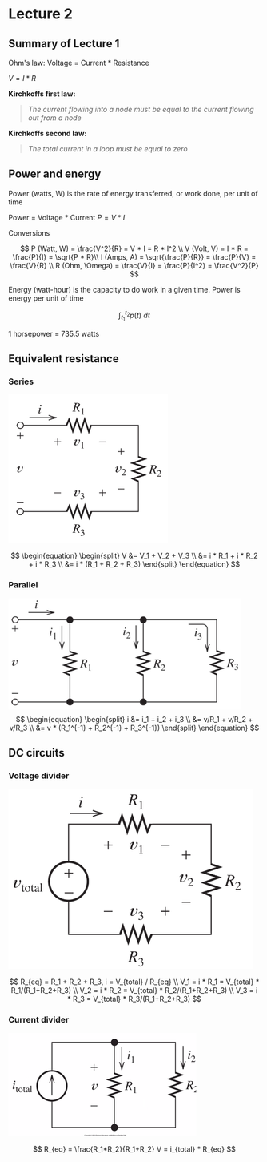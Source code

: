 # Lecture 2

## Summary of Lecture 1
Ohm's law:
Voltage = Current * Resistance
    
$V = I * R$

**Kirchkoffs first law:**

>*The current flowing into a node must be equal to the current flowing out from a node*

**Kirchkoffs second law:**

>*The total current in a loop must be equal to zero*


## Power and energy

Power (watts, W) is the rate of energy transferred, or work done, per unit of time

Power = Voltage * Current
$P = V * I$

Conversions

$$
    P (Watt, W) = \frac{V^2}{R} = V * I = R * I^2 \\
    V (Volt, V) = I * R = \frac{P}{I} = \sqrt{P * R}\\
    I (Amps, A) = \sqrt{\frac{P}{R}} = \frac{P}{V} = \frac{V}{R} \\
    R (Ohm, \Omega) = \frac{V}{I} = \frac{P}{I^2} = \frac{V^2}{P}
$$

Energy (watt-hour) is the capacity to do work in a given time.
Power is energy per unit of time

$$
\int_{t_1}^{t_2} p(t) \ dt
$$

1 horsepower = 735.5 watts

## Equivalent resistance

### Series

![Serial circuit](resist_srs.png)


$$
\begin{equation}
\begin{split} V &= V_1 + V_2 + V_3 \\
    &= i * R_1 + i * R_2 + i * R_3 \\
    &= i * (R_1 + R_2 + R_3)    
\end{split}
\end{equation}
$$

### Parallel

![Parallel circuit](resist_prll.png)
$$
\begin{equation}
\begin{split} i &= i_1 + i_2 + i_3 \\
    &= v/R_1 + v/R_2 + v/R_3 \\
    &= v * (R_1^{-1} + R_2^{-1} + R_3^{-1})
\end{split}
\end{equation}
$$

## DC circuits


### Voltage divider

![Voltage divider](volt_div.png)

$$
R_{eq} = R_1 + R_2 + R_3,
i = V_{total} / R_{eq} \\
V_1 = i * R_1 = V_{total} * R_1/(R_1+R_2+R_3) \\
V_2 = i * R_2 = V_{total} * R_2/(R_1+R_2+R_3) \\
V_3 = i * R_3 = V_{total} * R_3/(R_1+R_2+R_3)
$$

### Current divider
![Current divider](currdiv.png)

$$
R_{eq} = \frac{R_1*R_2}{R_1+R_2}
V = i_{total} * R_{eq}
$$